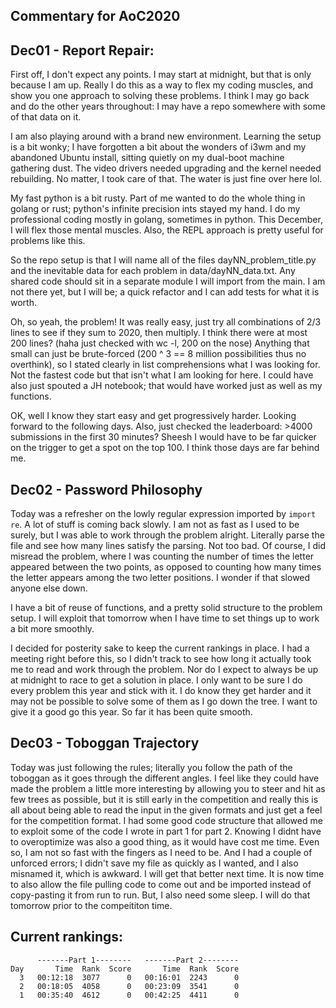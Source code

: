 Commentary for AoC2020
----------------------


## Dec01 - Report Repair:

First off, I don't expect any points. I may start at midnight, but that is only because I am up. Really I do this as a way to flex my coding muscles, and show you one approach to solving these problems. I think I may go back and do the other years throughout: I may have a repo somewhere with some of that data on it.

I am also playing around with a brand new environment. Learning the setup is a bit wonky; I have forgotten a bit about the wonders of i3wm and my abandoned Ubuntu install, sitting quietly on my dual-boot machine gathering dust. The video drivers needed upgrading and the kernel needed rebuilding. No matter, I took care of that. The water is just fine over here lol. 

My fast python is a bit rusty. Part of me wanted to do the whole thing in golang or rust; python's infinite precision ints stayed my hand. I do my professional coding mostly in golang, sometimes in python. This December, I will flex those mental muscles. Also, the REPL approach is pretty useful for problems like this.

So the repo setup is that I will name all of the files dayNN_problem_title.py and the inevitable data for each problem in data/dayNN_data.txt. Any shared code should sit in a separate module I will import from the main. I am not there yet, but I will be; a quick refactor and I can add tests for what it is worth. 

Oh, so yeah, the problem! It was really easy, just try all combinations of 2/3 lines to see if they sum to 2020, then multiply. I think there were at most 200 lines? (haha just checked with wc -l, 200 on the nose) Anything that small can just be brute-forced (200 ^ 3 == 8 million possibilities thus no overthink), so I stated clearly in list comprehensions what I was looking for. Not the fastest code but that isn't what I am looking for here. I could have also just spouted a JH notebook; that would have worked just as well as my functions. 

OK, well I know they start easy and get progressively harder. Looking forward to the following days. Also, just checked the leaderboard: >4000 submissions in the first 30 minutes? Sheesh I would have to be far quicker on the trigger to get a spot on the top 100. I think those days are far behind me.

## Dec02 - Password Philosophy

Today was a refresher on the lowly regular expression imported by `import re`. A lot of stuff is coming back slowly. I am not as fast as I used to be surely, but I was able to work through the problem alright. Literally parse the file and see how many lines satisfy the parsing. Not too bad. Of course, I did misread the problem, where I was counting the number of times the letter appeared between the two points, as opposed to counting how many times the letter appears among the two letter positions. I wonder if that slowed anyone else down. 

I have a bit of reuse of functions, and a pretty solid structure to the problem setup. I will exploit that tomorrow when I have time to set things up to work a bit more smoothly. 

I decided for posterity sake to keep the current rankings in place. I had a meeting right before this, so I didn't track to see how long it actually took me to read and work through the problem. Nor do I expect to always be up at midnight to race to get a solution in place. I only want to be sure I do every problem this year and stick with it. I do know they get harder and it may not be possible to solve some of them as I go down the tree. I want to give it a good go this year. So far it has been quite smooth.

## Dec03 - Toboggan Trajectory

Today was just following the rules; literally you follow the path of the toboggan as it goes through the different angles. I feel like they could have made the problem a little more interesting by allowing you to steer and hit as few trees as possible, but it is still early in the competition and really this is all about being able to read the input in the given formats and just get a feel for the competition format. I had some good code structure that allowed me to exploit some of the code I wrote in part 1 for part 2. Knowing I didnt have to overoptimize was also a good thing, as it would have cost me time. Even so, I am not so fast with the fingers as I need to be. And I had a couple of unforced errors; I didn't save my file as quickly as I wanted, and I also misnamed it, which is awkward. I will get that better next time. It is now time to also allow the file pulling code to come out and be imported instead of copy-pasting it from run to run. But, I also need some sleep. I will do that tomorrow prior to the compeititon time.

Current rankings:
-----------------
```
      -------Part 1--------   -------Part 2--------
Day       Time  Rank  Score       Time  Rank  Score
  3   00:12:18  3077      0   00:16:01  2243      0
  2   00:18:05  4058      0   00:23:09  3541      0
  1   00:35:40  4612      0   00:42:25  4411      0 
```
